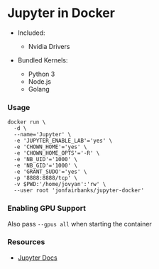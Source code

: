 # Jupyter in Docker

- Included:
    - Nvidia Drivers

- Bundled Kernels:
    - Python 3
    - Node.js
    - Golang

### Usage
```
docker run \
  -d \
  --name='Jupyter' \
  -e 'JUPYTER_ENABLE_LAB'='yes' \
  -e 'CHOWN_HOME'='yes' \
  -e 'CHOWN_HOME_OPTS'='-R' \
  -e 'NB_UID'='1000' \
  -e 'NB_GID'='1000' \
  -e 'GRANT_SUDO'='yes' \
  -p '8888:8888/tcp' \
  -v $PWD:'/home/jovyan':'rw' \
  --user root 'jonfairbanks/jupyter-docker' 
```

### Enabling GPU Support
Also pass `--gpus all` when starting the container

### Resources
- [Jupyter Docs](https://docs.jupyter.org/en/latest/)